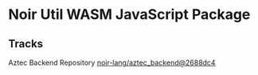 # Noir Util WASM JavaScript Package

## Tracks

Aztec Backend Repository [noir-lang/aztec_backend@2688dc4](https://github.com/noir-lang/aztec_backend/tree/2688dc405968dcd9b7a9486cc9cabffd9698dce8)
